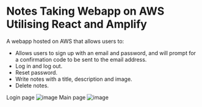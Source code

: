 # Notes Taking Webapp on AWS Utilising React and Amplify

A webapp hosted on AWS that allows users to:
- Allows users to sign up with an email and password, and will prompt for a confirmation code to be sent to the email address.
- Log in and log out.
- Reset password.
- Write notes with a title, description and image.
- Delete notes.

Login page
![image](https://github.com/user-attachments/assets/09471610-0c48-4464-b1b4-30d4e6b1a270)
Main page
![image](https://github.com/user-attachments/assets/9a0e2630-5d0b-40fc-b343-714d98232b7a)
